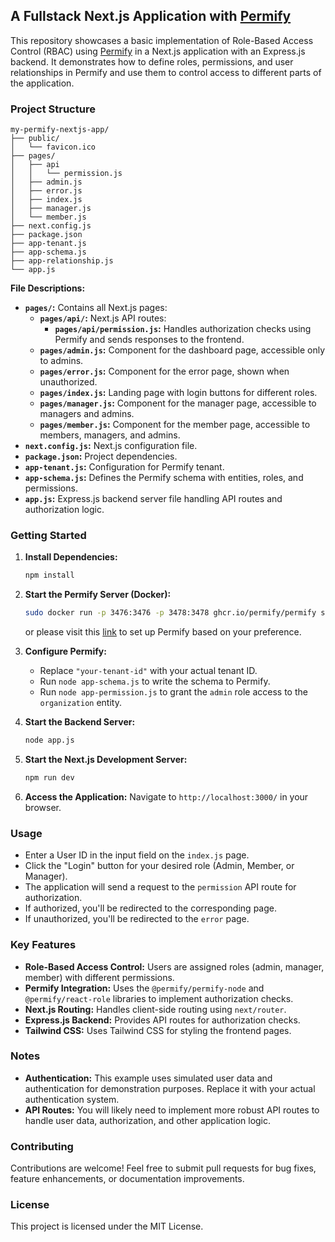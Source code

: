 ## A Fullstack Next.js Application with [Permify](https://docs.permify.co/setting-up/installation/intro)

This repository showcases a basic implementation of Role-Based Access Control (RBAC) using [Permify](https://docs.permify.co/setting-up/installation/intro) in a Next.js application with an Express.js backend. It demonstrates how to define roles, permissions, and user relationships in Permify and use them to control access to different parts of the application.

### Project Structure

```
my-permify-nextjs-app/
├── public/
│   └── favicon.ico
├── pages/
│   ├── api
│   │   └── permission.js
│   ├── admin.js
│   ├── error.js
│   ├── index.js
│   ├── manager.js
│   └── member.js
├── next.config.js
├── package.json
├── app-tenant.js
├── app-schema.js
├── app-relationship.js
└── app.js  
```

**File Descriptions:**

* **`pages/`:** Contains all Next.js pages:
    * **`pages/api/`:** Next.js API routes:
        * **`pages/api/permission.js`:** Handles authorization checks using Permify and sends responses to the frontend.
    * **`pages/admin.js`:** Component for the dashboard page, accessible only to admins.
    * **`pages/error.js`:** Component for the error page, shown when unauthorized.
    * **`pages/index.js`:**  Landing page with login buttons for different roles.
    * **`pages/manager.js`:** Component for the manager page, accessible to managers and admins.
    * **`pages/member.js`:** Component for the member page, accessible to members, managers, and admins.
* **`next.config.js`:**  Next.js configuration file.
* **`package.json`:**  Project dependencies.
* **`app-tenant.js`:** Configuration for Permify tenant.
* **`app-schema.js`:**  Defines the Permify schema with entities, roles, and permissions.
* **`app.js`:**  Express.js backend server file handling API routes and authorization logic.

### Getting Started

1.  **Install Dependencies:**

    ```bash
    npm install
    ```

2.  **Start the Permify Server (Docker):**

    ```bash
    sudo docker run -p 3476:3476 -p 3478:3478 ghcr.io/permify/permify serve
    ```
    or 
    please visit this [link](https://docs.permify.co/setting-up/installation/intro) to set up Permify based on your preference.

3.  **Configure Permify:**
    *   Replace `"your-tenant-id"` with your actual tenant ID.
    *   Run `node app-schema.js` to write the schema to Permify.
    *   Run `node app-permission.js` to grant the `admin` role access to the `organization` entity.

4.  **Start the Backend Server:**

    ```bash
    node app.js
    ```

5.  **Start the Next.js Development Server:**

    ```bash
    npm run dev
    ```

6.  **Access the Application:** Navigate to `http://localhost:3000/` in your browser.

### Usage

*   Enter a User ID in the input field on the `index.js` page.
*   Click the "Login" button for your desired role (Admin, Member, or Manager).
*   The application will send a request to the `permission` API route for authorization.
*   If authorized, you'll be redirected to the corresponding page.
*   If unauthorized, you'll be redirected to the `error` page.

### Key Features

*   **Role-Based Access Control:** Users are assigned roles (admin, manager, member) with different permissions.
*   **Permify Integration:**  Uses the `@permify/permify-node` and `@permify/react-role` libraries to implement authorization checks.
*   **Next.js Routing:**  Handles client-side routing using `next/router`.
*   **Express.js Backend:** Provides API routes for authorization checks.
*   **Tailwind CSS:**  Uses Tailwind CSS for styling the frontend pages.

### Notes

*   **Authentication:**  This example uses simulated user data and authentication for demonstration purposes.  Replace it with your actual authentication system.
*   **API Routes:** You will likely need to implement more robust API routes to handle user data, authorization, and other application logic.

### Contributing

Contributions are welcome!  Feel free to submit pull requests for bug fixes, feature enhancements, or documentation improvements.

### License

This project is licensed under the MIT License.